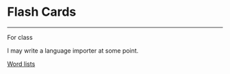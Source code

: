 # Flash Cards
-----
For class

I may write a language importer at some point.

[Word lists](https://github.com/hermitdave/FrequencyWords/tree/master/content/2018)